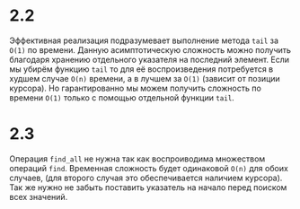 # 2.2
Эффективная реализация подразумевает выполнение метода ```tail``` за ```O(1)``` по времени. Данную асимптотическую сложность можно получить благодаря хранению отдельного указателя на последний элемент. Если мы убирём функцию ```tail``` то для её воспроизведения потребуется в худшем случае ```O(n)``` времени, а в лучшем за ```O(1)``` (зависит от позиции курсора). Но гарантированно мы можем получить сложность по времени ```O(1)``` только с помощью отдельной функции ```tail```.

# 2.3
Операция ```find_all``` не нужна так как воспроиводима множеством операций ```find```. Временная сложность будет одинаковой ```O(n)``` для обоих случаев, (для второго случая это обеспечивается наличием курсора). Так же нужно не забыть поставить указатель на начало перед поиском всех значений.
